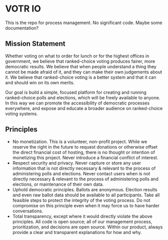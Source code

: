 # VOTR IO

This is the repo for process management. No significant code. Maybe some documentation?

## Mission Statement

Whether voting on what to order for lunch or for the highest offices in government, we believe that ranked-choice voting produces fairer, more democratic results. We believe that when people understand a thing they cannot be made afraid of it, and they can make their own judgements about it. We believe that ranked-choice voting is a better system and that it can and should win on its own merits. 

Our goal is build a simple, focused platform for creating and running ranked-choice polls and elections, which will be freely available to anyone. In this way we can promote the accessibility of democratic processes everywhere, and expose and educate a broader audience on ranked-choice voting systems.

## Principles

- No monetization. This is a volunteer, non-profit project. While we reserve the right in the future to request donations or otherwise offset the direct financial cost of hosting, there is no thought or intention of monetizing this project. Never introduce a financial conflict of interest.
- Respect security and privacy. Never capture or store any user information that is not directly necessary & relevant to the process of administering polls and elections. Never contact users when is not directly necessary & relevant to the process of administering polls and elections, or maintenance of their own data. 
- Uphold democratic principles. Ballots are anonymous. Election results and even raw ballot data should be available to all participants. Take all feasible steps to protect the integrity of the voting process. Do not compromise on this principle even when it may force us to have harder conversations.
- Total transparency, except where it would directly violate the above principles. All code is open source; all of our management process, prioritization, and decisions are open source. Within our product, always provide a clear and transparent explanations for how and why.
